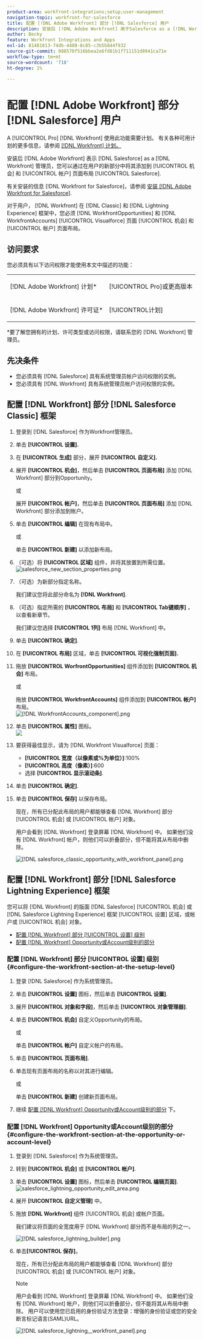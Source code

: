 ```yaml
---
product-area: workfront-integrations;setup;user-management
navigation-topic: workfront-for-salesforce
title: 配置 [!DNL Adobe Workfront] 部分 [!DNL Salesforce] 用户
description: 安装后 [!DNL Adobe Workfront] 用于Salesforce as a [!DNL Workfront] 管理员，您可以通过在Salesforce中的“机会和帐户”页面布局的新部分中添加它，使其对用户可用。
author: Becky
feature: Workfront Integrations and Apps
exl-id: 81481813-74db-4408-8c85-c3b5b844f932
source-git-commit: 088570f516bbea2e6fd81b1f711151d8941ca71e
workflow-type: tm+mt
source-wordcount: '718'
ht-degree: 1%

---
```


# 配置 [!DNL Adobe Workfront] 部分 [!DNL Salesforce] 用户

A [!UICONTROL Pro] [!DNL Workfront] 使用此功能需要计划。 有关各种可用计划的更多信息，请参阅 [[!DNL Workfront] 计划。](https://www.workfront.com/plans)

安装后 [!DNL Adobe Workfront] 表示 [!DNL Salesforce] as a [!DNL Workfront] 管理员，您可以通过在用户的新部分中将其添加到 [!UICONTROL 机会] 和 [!UICONTROL 帐户]
页面布局 [!UICONTROL Salesforce].

有关安装的信息 [!DNL Workfront for Salesforce]，请参阅 [安装 [!DNL Adobe Workfront for Salesforce]](../../workfront-integrations-and-apps/using-workfront-with-salesforce/install-workfront-for-salesforce.md).

对于用户， [!DNL Workfront] 在 [!DNL Classic] 和 [!DNL Lightning Experience] 框架中，您必须 [!DNL WorkfrontOpportunities] 和 [!DNL WorkfrontAccounts] [!UICONTROL Visualforce] 页面 [!UICONTROL 机会] 和 [!UICONTROL 帐户] 页面布局。

## 访问要求

您必须具有以下访问权限才能使用本文中描述的功能：

<table style="table-layout:auto"> 
 <col> 
 <col> 
 <tbody> 
  <tr> 
   <td role="rowheader">[!DNL Adobe Workfront] 计划*</td> 
   <td> <p>[!UICONTROL Pro]或更高版本</p> </td> 
  </tr> 
  <tr> 
   <td role="rowheader">[!DNL Adobe Workfront] 许可证*</td> 
   <td> <p>[!UICONTROL计划]</p> </td> 
  </tr> 
 </tbody> 
</table>

&#42;要了解您拥有的计划、许可类型或访问权限，请联系您的 [!DNL Workfront] 管理员。

## 先决条件

* 您必须具有 [!DNL Salesforce] 具有系统管理员帐户访问权限的实例。
* 您必须具有 [!DNL Workfront] 具有系统管理员帐户访问权限的实例。

## 配置 [!DNL Workfront] 部分 [!DNL Salesforce Classic] 框架

1. 登录到 [!DNL Salesforce] 作为Workfront管理员。
1. 单击 **[!UICONTROL 设置].**
1. 在 **[!UICONTROL 生成]** 部分，展开 **[!UICONTROL 自定义].**

1. 展开 **[!UICONTROL 机会]**，然后单击 **[!UICONTROL 页面布局]** 添加 [!DNL Workfront] 部分到Opportunity。

   或

   展开 **[!UICONTROL 帐户]**，然后单击 **[!UICONTROL 页面布局]** 添加 [!DNL Workfront] 部分添加到帐户。

1. 单击 **[!UICONTROL 编辑]** 在现有布局中。

   或

   单击 **[!UICONTROL 新建]** 以添加新布局。

1. （可选）将 **[!UICONTROL 区域]** 组件，并将其放置到所需位置。\
   ![salesforce_new_section_properties.png](assets/salesforce-new-section-properties-350x210.png)

1. （可选）为新部分指定名称。

   我们建议您将此部分命名为 **[!DNL Workfront]**.

1. （可选）指定所需的 **[!UICONTROL 布局]** 和 **[!UICONTROL Tab键顺序]** ，以查看新章节。

   我们建议您选择 **[!UICONTROL 1列]** 布局 [!DNL Workfront] 中。

1. 单击 **[!UICONTROL 确定]**.
1. 在 **[!UICONTROL 布局]** 区域，单击 **[!UICONTROL 可视化强制页面].**

1. 拖放 **[!UICONTROL WorfrontOpportunities]** 组件添加到 **[!UICONTROL 机会]** 布局。

   或

   拖放 **[!UICONTROL WorkfrontAccounts]** 组件添加到  **[!UICONTROL 帐户]** 布局。\
   ![[!DNL WorkfrontAccounts_component].png](assets/workfrontaccounts-component-350x139.png)

1. 单击 **[!UICONTROL 属性]** 图标。\
   ![](assets/salesforce-visualforce-page-properties-350x174.png)

1. 要获得最佳显示，请为 [!DNL Workfront Visualforce] 页面：

   * **[!UICONTROL 宽度（以像素或%为单位）]**:100%
   * **[!UICONTROL 高度（像素）]**:600
   * 选择 **[!UICONTROL 显示滚动条]**.

1. 单击 **[!UICONTROL 确定]**.
1. 单击 **[!UICONTROL 保存]** 以保存布局。

   现在，所有已分配此布局的用户都能够查看 [!DNL Workfront] 部分 [!UICONTROL 机会] 或 [!UICONTROL 帐户] 对象。

   用户会看到 [!DNL Workfront] 登录屏幕 [!DNL Workfront] 中。 如果他们没有 [!DNL Workfront] 帐户，则他们可以折叠部分，但不能将其从布局中删除。

   ![[!DNL salesforce_classic_opportunity_with_workfront_panel].png](assets/salesforce-classic-opportunity-with-workfront-panel-350x161.png)

## 配置 [!DNL Workfront] 部分 [!DNL Salesforce Lightning Experience] 框架

您可以将 [!DNL Workfront] 的版面 [!DNL Salesforce] [!UICONTROL 机会] 或 [!DNL Salesforce Lightning Experience] 框架 [!UICONTROL 设置] 区域，或帐户或 [!UICONTROL 机会] 对象。

* [配置 [!DNL Workfront] 部分 [!UICONTROL 设置] 级别](#configure-the-workfront-section-at-the-setup-level-configure-the-workfront-section-at-the-setup-level)
* [配置 [!DNL Workfront] Opportunity或Account级别的部分](#configure-the-workfront-section-at-the-opportunity-or-account-level-configure-the-workfront-section-at-the-opportunity-or-account-level)

### 配置 [!DNL Workfront] 部分 [!UICONTROL 设置] 级别 {#configure-the-workfront-section-at-the-setup-level}

1. 登录 [!DNL Salesforce] 作为系统管理员。
1. 单击 **[!UICONTROL 设置]** 图标，然后单击 **[!UICONTROL 设置]**.

1. 展开 **[!UICONTROL 对象和字段]**，然后单击 **[!UICONTROL 对象管理器]**.

1. 单击 **[!UICONTROL 机会]** 自定义Opportunity的布局。

   或

   单击 **[!UICONTROL 帐户]** 自定义帐户的布局。

1. 单击 **[!UICONTROL 页面布局]**.
1. 单击现有页面布局的名称以对其进行编辑。

   或

   单击 **[!UICONTROL 新建]** 创建新页面布局。

1. 继续 [配置 [!DNL Workfront] Opportunity或Account级别的部分](#configure-the-workfront-section-at-the-opportunity-or-account-level-configure-the-workfront-section-at-the-opportunity-or-account-level) 下。

### 配置 [!DNL Workfront] Opportunity或Account级别的部分 {#configure-the-workfront-section-at-the-opportunity-or-account-level}

1. 登录到 [!DNL Salesforce] 作为系统管理员。
1. 转到 **[!UICONTROL 机会]** 或 **[!UICONTROL 帐户]**.

1. 单击 **[!UICONTROL 设置]** 图标，然后单击 **[!UICONTROL 编辑页面]**.\
   ![salesforce_lightning_opportunity_edit_area.png](assets/salesforce-lightning-opportunity-edit-area-350x116.png)

1. 展开 **[!UICONTROL 自定义管理]** 中。
1. 拖放 **[!DNL Workfront]** 组件 [!UICONTROL 机会] 或帐户页面。

   我们建议将页面的全宽度用于 [!DNL Workfront] 部分而不是布局的列之一。

   ![[!DNL salesforce_lightning_builder].png](assets/salesforce-lightning-builder-350x229.png)

1. 单击&#x200B;**[!UICONTROL 保存]**。

   现在，所有已分配此布局的用户都能够查看 [!DNL Workfront] 部分 [!UICONTROL 机会] 或 [!UICONTROL 帐户] 对象。

   >[!NOTE]
   >
   >用户会看到 [!DNL Workfront] 登录屏幕 [!DNL Workfront] 中。 如果他们没有 [!DNL Workfront] 帐户，则他们可以折叠部分，但不能将其从布局中删除。 用户可以使用您已启用的身份验证方法登录：增强的身份验证或您的安全断言标记语言(SAML)URL。

   ![[!DNL salesforce_lightning__workfront_panel].png](assets/salesforce-lightning--workfront-panel-350x127.png)
